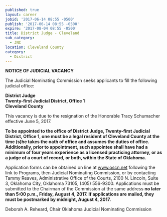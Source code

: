 ```yaml
---
published: true
layout: career
jobid: '2017-06-14 08:55 -0500'
publish: '2017-06-14 08:55 -0500'
expire: '2017-08-04 08:55 -0500'
title: District Judge - Cleveland
sub_category:
  - JNC
location: Cleveland County
category:
  - District
---
```


**NOTICE OF JUDICIAL VACANCY**

The Judicial Nominating Commission seeks applicants to fill the following judicial office:

**District Judge  
Twenty-first Judicial District, Office 1  
Cleveland County**

This vacancy is due to the resignation of the Honorable Tracy Schumacher effective June 5, 2017.

**To be appointed to the office of District Judge, Twenty-first Judicial District, Office 1, one must be a legal resident of Cleveland County at the time (s)he takes the oath of office and assumes the duties of office. Additionally, prior to appointment, such appointee shall have had a minimum of four years experience as a licensed practicing attorney, or as a judge of a court of record, or both, within the State of Oklahoma.**

Application forms can be obtained on line at www.oscn.net following the link to Programs, then Judicial Nominating Commission, or by contacting Tammy Reaves, Administrative Office of the Courts, 2100 N. Lincoln, Suite 3, Oklahoma City, Oklahoma 73105, (405) 556-9300. Applications must be submitted to the Chairman of the Commission at the same address
**no later than 5:00 p.m., Friday, August 4, 2017. If applications are mailed, they must be postmarked by midnight, August 4, 2017.**

Deborah A. Reheard, Chair
Oklahoma Judicial Nominating Commission
